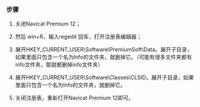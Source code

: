 
### 步骤

1. 关闭Navicat Premium 12；

2. 然后 win+R，输入regedit 回车，打开注册表编辑器；

3. 展开HKEY_CURRENT_USER\Software\PremiumSoft\Data。展开子目录，如果里面只包含一个名为Info的文件夹，就删掉它。（可能有很多文件夹都有info文件夹，那就都删掉info文件夹）

4. 展开HKEY_CURRENT_USER\Software\Classes\CLSID。展开子目录，如果里面只包含一个名为Info的文件夹，就删掉它。

5. 关闭注册表，重新打开Navicat Premium 12即可。
